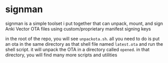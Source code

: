# signman
signman is a simple toolset i put together that can unpack, mount, and sign Anki Vector OTA files using custom/proprietary manifest signing keys

in the root of the repo, you will see `unpackota.sh`. all you need to do is put an ota in the same directory as that shell file named `latest.ota` and run the shell script. it will unpack the OTA in a directory called `opened`. in that directory, you will find many more scripts and utilities
